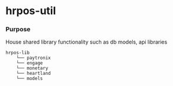 # hrpos-util

### Purpose
House shared library functionality such as db models, api libraries

```
hrpos-lib
    └── paytronix
    └── engage
    └── monetary
    └── heartland
    └── models
```
